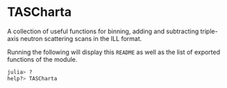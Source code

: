 # TASCharta

A collection of useful functions for binning, adding and subtracting
triple-axis neutron scattering scans in the ILL format.

Running the following will display this `README` as well as the list of
exported functions of the module.

```julia
julia> ?
help?> TASCharta
```